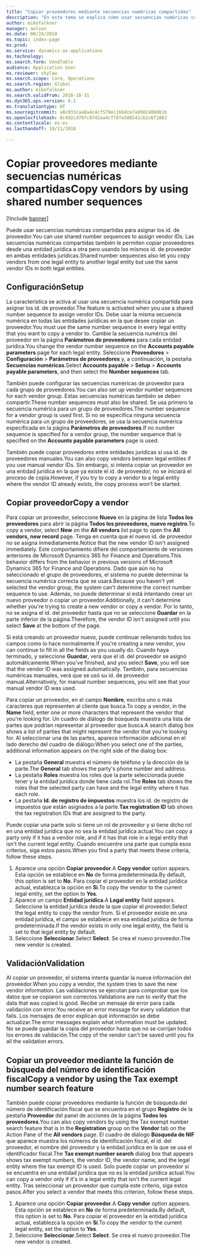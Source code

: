 ```yaml
---
title: "Copiar proveedores mediante secuencias numéricas compartidas"
description: "En este tema se explica cómo usar secuencias numéricas compartidas para copiar un proveedor en otra entidad jurídica pero conservando el mismo id. de proveedor."
author: mikefalkner
manager: aolson
ms.date: 08/24/2018
ms.topic: index-page
ms.prod: 
ms.service: dynamics-ax-applications
ms.technology: 
ms.search.form: VendTable
audience: Application User
ms.reviewer: shylaw
ms.search.scope: Core, Operations
ms.search.region: Global
ms.author: mikefalkner
ms.search.validFrom: 2018-10-31
ms.dyn365.ops.version: 8.1
ms.translationtype: HT
ms.sourcegitcommit: a8c033caa8a4c4cf579ec166dce7a9982408d816
ms.openlocfilehash: 0c492cd76fc9742aa4cff8fe588541cb2c6f1863
ms.contentlocale: es-es
ms.lasthandoff: 10/11/2018

---
```


# <a name="copy-vendors-by-using-shared-number-sequences"></a><span data-ttu-id="21400-103">Copiar proveedores mediante secuencias numéricas compartidas</span><span class="sxs-lookup"><span data-stu-id="21400-103">Copy vendors by using shared number sequences</span></span>

[!include [banner](../includes/banner.md)]

<span data-ttu-id="21400-104">Puede usar secuencias numéricas compartidas para asignar los id. de proveedor.</span><span class="sxs-lookup"><span data-stu-id="21400-104">You can use shared number sequences to assign vendor IDs.</span></span> <span data-ttu-id="21400-105">Las secuencias numéricas compartidas también le permiten copiar proveedores desde una entidad jurídica a otra pero usando los mismos id. de proveedor en ambas entidades jurídicas.</span><span class="sxs-lookup"><span data-stu-id="21400-105">Shared number sequences also let you copy vendors from one legal entity to another legal entity but use the same vendor IDs in both legal entities.</span></span>

## <a name="setup"></a><span data-ttu-id="21400-106">Configuración</span><span class="sxs-lookup"><span data-stu-id="21400-106">Setup</span></span>

<span data-ttu-id="21400-107">La característica se activa al usar una secuencia numérica compartida para asignar los id. de proveedor.</span><span class="sxs-lookup"><span data-stu-id="21400-107">The feature is activated when you use a shared number sequence to assign vendor IDs.</span></span> <span data-ttu-id="21400-108">Debe usar la misma secuencia numérica en todas las entidades jurídicas en la que desee copiar un proveedor.</span><span class="sxs-lookup"><span data-stu-id="21400-108">You must use the same number sequence in every legal entity that you want to copy a vendor to.</span></span> <span data-ttu-id="21400-109">Cambie la secuencia numérica del proveedor en la página **Parámetros de proveedores** para cada entidad jurídica.</span><span class="sxs-lookup"><span data-stu-id="21400-109">You change the vendor number sequence on the **Accounts payable parameters** page for each legal entity.</span></span> <span data-ttu-id="21400-110">Seleccione **Proveedores** \> **Configuración** \> **Parámetros de proveedores** y, a continuación, la pestaña **Secuencias numéricas**.</span><span class="sxs-lookup"><span data-stu-id="21400-110">Select **Accounts payable** \> **Setup** \> **Accounts payable parameters**, and then select the **Number sequences** tab.</span></span>

<span data-ttu-id="21400-111">También puede configurar las secuencias numéricas de proveedor para cada grupo de proveedores.</span><span class="sxs-lookup"><span data-stu-id="21400-111">You can also set up vendor number sequences for each vendor group.</span></span> <span data-ttu-id="21400-112">Estas secuencias numéricas también se deben compartir.</span><span class="sxs-lookup"><span data-stu-id="21400-112">These number sequences must also be shared.</span></span> <span data-ttu-id="21400-113">Se usa primero la secuencia numérica para un grupo de proveedores.</span><span class="sxs-lookup"><span data-stu-id="21400-113">The number sequence for a vendor group is used first.</span></span> <span data-ttu-id="21400-114">Si no se especifica ninguna secuencia numérica para un grupo de proveedores, se usa la secuencia numérica especificada en la página **Parámetros de proveedores**.</span><span class="sxs-lookup"><span data-stu-id="21400-114">If no number sequence is specified for a vendor group, the number sequence that is specified on the **Accounts payable parameters** page is used.</span></span>

<span data-ttu-id="21400-115">También puede copiar proveedores entre entidades jurídicas si usa id. de proveedores manuales.</span><span class="sxs-lookup"><span data-stu-id="21400-115">You can also copy vendors between legal entities if you use manual vendor IDs.</span></span> <span data-ttu-id="21400-116">Sin embargo, si intenta copiar un proveedor en una entidad jurídica en la que ya existe el id. de proveedor, no se iniciará el proceso de copia.</span><span class="sxs-lookup"><span data-stu-id="21400-116">However, if you try to copy a vendor to a legal entity where the vendor ID already exists, the copy process won't be started.</span></span>

## <a name="copy-a-vendor"></a><span data-ttu-id="21400-117">Copiar proveedor</span><span class="sxs-lookup"><span data-stu-id="21400-117">Copy a vendor</span></span>

<span data-ttu-id="21400-118">Para copiar un proveedor, seleccione **Nuevo** en la página de lista **Todos los proveedores** para abrir la página **Todos los proveedores, nuevo registro**.</span><span class="sxs-lookup"><span data-stu-id="21400-118">To copy a vendor, select **New** on the **All vendors** list page to open the **All vendors, new record** page.</span></span> <span data-ttu-id="21400-119">Tenga en cuenta que el nuevo id. de proveedor no se asigna inmediatamente.</span><span class="sxs-lookup"><span data-stu-id="21400-119">Notice that the new vendor ID isn't assigned immediately.</span></span> <span data-ttu-id="21400-120">Este comportamiento difiere del comportamiento de versiones anteriores de Microsoft Dynamics 365 for Finance and Operations.</span><span class="sxs-lookup"><span data-stu-id="21400-120">This behavior differs from the behavior in previous versions of Microsoft Dynamics 365 for Finance and Operations.</span></span> <span data-ttu-id="21400-121">Dado que aún no ha seleccionado el grupo de proveedores, el sistema no puede determinar la secuencia numérica correcta que se usará.</span><span class="sxs-lookup"><span data-stu-id="21400-121">Because you haven't yet selected the vendor group, the system can't determine the correct number sequence to use.</span></span> <span data-ttu-id="21400-122">Además, no puede determinar si está intentando crear un nuevo proveedor o copiar un proveedor.</span><span class="sxs-lookup"><span data-stu-id="21400-122">Additionally, it can't determine whether you're trying to create a new vendor or copy a vendor.</span></span> <span data-ttu-id="21400-123">Por lo tanto, no se asigna el id. del proveedor hasta que no se seleccione **Guardar** en la parte inferior de la página.</span><span class="sxs-lookup"><span data-stu-id="21400-123">Therefore, the vendor ID isn't assigned until you select **Save** at the bottom of the page.</span></span>

<span data-ttu-id="21400-124">Si está creando un proveedor nuevo, puede continuar rellenando todos los campos como lo hace normalmente.</span><span class="sxs-lookup"><span data-stu-id="21400-124">If you're creating a new vendor, you can continue to fill in all the fields as you usually do.</span></span> <span data-ttu-id="21400-125">Cuando haya terminado, y seleccione **Guardar**, verá que el id. del proveedor se asignó automáticamente.</span><span class="sxs-lookup"><span data-stu-id="21400-125">When you've finished, and you select **Save**, you will see that the vendor ID was assigned automatically.</span></span> <span data-ttu-id="21400-126">También, para secuencias numéricas manuales, verá que se usó su id. de proveedor manual.</span><span class="sxs-lookup"><span data-stu-id="21400-126">Alternatively, for manual number sequences, you will see that your manual vendor ID was used.</span></span>

<span data-ttu-id="21400-127">Para copiar un proveedor, en el campo **Nombre**, escriba uno o más caracteres que representen al cliente que busca.</span><span class="sxs-lookup"><span data-stu-id="21400-127">To copy a vendor, in the **Name** field, enter one or more characters that represent the vendor that you're looking for.</span></span> <span data-ttu-id="21400-128">Un cuadro de diálogo de búsqueda muestra una lista de partes que podrían representar al proveedor que busca.</span><span class="sxs-lookup"><span data-stu-id="21400-128">A search dialog box shows a list of parties that might represent the vendor that you're looking for.</span></span> <span data-ttu-id="21400-129">Al seleccionar una de las partes, aparece información adicional en el lado derecho del cuadro de diálogo:</span><span class="sxs-lookup"><span data-stu-id="21400-129">When you select one of the parties, additional information appears on the right side of the dialog box:</span></span>

- <span data-ttu-id="21400-130">La pestaña **General** muestra el número de teléfono y la dirección de la parte.</span><span class="sxs-lookup"><span data-stu-id="21400-130">The **General** tab shows the party's phone number and address.</span></span>
- <span data-ttu-id="21400-131">La pestaña **Roles** muestra los roles que la parte seleccionada puede tener y la entidad jurídica donde tiene cada rol.</span><span class="sxs-lookup"><span data-stu-id="21400-131">The **Roles** tab shows the roles that the selected party can have and the legal entity where it has each role.</span></span>
- <span data-ttu-id="21400-132">La pestaña **Id. de registro de impuestos** muestra los id. de registro de impuestos que están asignados a la parte.</span><span class="sxs-lookup"><span data-stu-id="21400-132">**Tax registration ID** tab shows the tax registration IDs that are assigned to the party.</span></span>

<span data-ttu-id="21400-133">Puede copiar una parte solo si tiene un rol de proveedor y si tiene dicho rol en una entidad jurídica que no sea la entidad jurídica actual.</span><span class="sxs-lookup"><span data-stu-id="21400-133">You can copy a party only if it has a vendor role, and if it has that role in a legal entity that isn't the current legal entity.</span></span> <span data-ttu-id="21400-134">Cuando encuentre una parte que cumpla esos criterios, siga estos pasos.</span><span class="sxs-lookup"><span data-stu-id="21400-134">When you find a party that meets these criteria, follow these steps.</span></span>

1. <span data-ttu-id="21400-135">Aparece una opción **Copiar proveedor**.</span><span class="sxs-lookup"><span data-stu-id="21400-135">A **Copy vendor** option appears.</span></span> <span data-ttu-id="21400-136">Esta opción se establece en **No** de forma predeterminada.</span><span class="sxs-lookup"><span data-stu-id="21400-136">By default, this option is set to **No**.</span></span> <span data-ttu-id="21400-137">Para copiar el proveedor en la entidad jurídica actual, establezca la opción en **Sí**.</span><span class="sxs-lookup"><span data-stu-id="21400-137">To copy the vendor to the current legal entity, set the option to **Yes**.</span></span> 
2. <span data-ttu-id="21400-138">Aparece​ un campo **Entidad jurídica**.</span><span class="sxs-lookup"><span data-stu-id="21400-138">A **Legal entity** field appears.</span></span> <span data-ttu-id="21400-139">Seleccione la entidad jurídica desde la que copiar el proveedor.</span><span class="sxs-lookup"><span data-stu-id="21400-139">Select the legal entity to copy the vendor from.</span></span> <span data-ttu-id="21400-140">Si el proveedor existe en una entidad jurídica, el campo se establece en esa entidad jurídica de forma predeterminada.</span><span class="sxs-lookup"><span data-stu-id="21400-140">If the vendor exists in only one legal entity, the field is set to that legal entity by default.</span></span>
3. <span data-ttu-id="21400-141">Seleccione **Seleccionar**.</span><span class="sxs-lookup"><span data-stu-id="21400-141">Select **Select**.</span></span> <span data-ttu-id="21400-142">Se crea el nuevo proveedor.</span><span class="sxs-lookup"><span data-stu-id="21400-142">The new vendor is created.</span></span>

## <a name="validation"></a><span data-ttu-id="21400-143">Validación</span><span class="sxs-lookup"><span data-stu-id="21400-143">Validation</span></span>

<span data-ttu-id="21400-144">Al copiar un proveedor, el sistema intenta guardar la nueva información del proveedor.</span><span class="sxs-lookup"><span data-stu-id="21400-144">When you copy a vendor, the system tries to save the new vendor information.</span></span> <span data-ttu-id="21400-145">Las validaciones se ejecutan para comprobar que los datos que se copiaron son correctos.</span><span class="sxs-lookup"><span data-stu-id="21400-145">Validations are run to verify that the data that was copied is good.</span></span> <span data-ttu-id="21400-146">Recibe un mensaje de error para cada validación con error.</span><span class="sxs-lookup"><span data-stu-id="21400-146">You receive an error message for every validation that fails.</span></span> <span data-ttu-id="21400-147">Los mensajes de error explican qué información se debe actualizar.</span><span class="sxs-lookup"><span data-stu-id="21400-147">The error messages explain what information must be updated.</span></span> <span data-ttu-id="21400-148">No se puede guardar la copia del proveedor hasta que no se corrijan todos los errores de validación.</span><span class="sxs-lookup"><span data-stu-id="21400-148">The copy of the vendor can't be saved until you fix all the validation errors.</span></span>

## <a name="copy-a-vendor-by-using-the-tax-exempt-number-search-feature"></a><span data-ttu-id="21400-149">Copiar un proveedor mediante la función de búsqueda del número de identificación fiscal</span><span class="sxs-lookup"><span data-stu-id="21400-149">Copy a vendor by using the Tax exempt number search feature</span></span>

<span data-ttu-id="21400-150">También puede copiar proveedores mediante la función de búsqueda del número de identificación fiscal que se encuentra en el grupo **Registro** de la pestaña **Proveedor** del panel de acciones de la página **Todos los proveedores**.</span><span class="sxs-lookup"><span data-stu-id="21400-150">You can also copy vendors by using the Tax exempt number search feature that is in the **Registration** group on the **Vendor** tab on the Action Pane of the **All vendors** page.</span></span> <span data-ttu-id="21400-151">El cuadro de diálogo **Búsqueda de NIF** que aparece muestra los números de identificación fiscal, el id. del proveedor, el nombre del proveedor y la entidad jurídica en la que se usa el identificador fiscal.</span><span class="sxs-lookup"><span data-stu-id="21400-151">The **Tax exempt number search** dialog box that appears shows tax exempt numbers, the vendor ID, the vendor name, and the legal entity where the tax exempt ID is used.</span></span> <span data-ttu-id="21400-152">Solo puede copiar un proveedor si se encuentra en una entidad jurídica que no es la entidad jurídica actual.</span><span class="sxs-lookup"><span data-stu-id="21400-152">You can copy a vendor only if it's in a legal entity that isn't the current legal entity.</span></span> <span data-ttu-id="21400-153">Tras seleccionar un proveedor que cumpla este criterio, siga estos pasos.</span><span class="sxs-lookup"><span data-stu-id="21400-153">After you select a vendor that meets this criterion, follow these steps.</span></span>

1. <span data-ttu-id="21400-154">Aparece una opción **Copiar proveedor**.</span><span class="sxs-lookup"><span data-stu-id="21400-154">A **Copy vendor** option appears.</span></span> <span data-ttu-id="21400-155">Esta opción se establece en **No** de forma predeterminada.</span><span class="sxs-lookup"><span data-stu-id="21400-155">By default, this option is set to **No**.</span></span> <span data-ttu-id="21400-156">Para copiar el proveedor en la entidad jurídica actual, establezca la opción en **Sí**.</span><span class="sxs-lookup"><span data-stu-id="21400-156">To copy the vendor to the current legal entity, set the option to **Yes**.</span></span>
2. <span data-ttu-id="21400-157">Seleccione **Seleccionar**.</span><span class="sxs-lookup"><span data-stu-id="21400-157">Select **Select**.</span></span> <span data-ttu-id="21400-158">Se crea el nuevo proveedor.</span><span class="sxs-lookup"><span data-stu-id="21400-158">The new vendor is created.</span></span>

